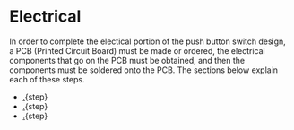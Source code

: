 # Electrical

In order to complete the electical portion of the push button switch design, a PCB (Printed Circuit Board) must be made or ordered, the electrical components that go on the PCB must be obtained, and then the components must be soldered onto the PCB. The sections below explain each of these steps.

* [.](./pcb.md){step}
* [.](./components.md){step}
* [.](./assemble.md){step}